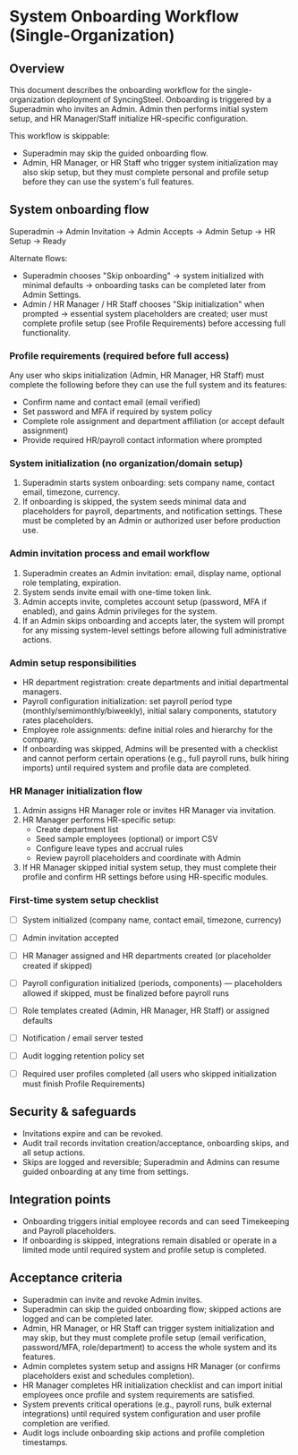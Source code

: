 
# System Onboarding Workflow (Single-Organization)

## Overview

This document describes the onboarding workflow for the single-organization deployment of SyncingSteel. Onboarding is triggered by a Superadmin who invites an Admin. Admin then performs initial system setup, and HR Manager/Staff initialize HR-specific configuration.

This workflow is skippable:
- Superadmin may skip the guided onboarding flow.
- Admin, HR Manager, or HR Staff who trigger system initialization may also skip setup, but they must complete personal and profile setup before they can use the system's full features.


## System onboarding flow
Superadmin → Admin Invitation → Admin Accepts → Admin Setup → HR Setup → Ready

Alternate flows:
- Superadmin chooses "Skip onboarding" → system initialized with minimal defaults → onboarding tasks can be completed later from Admin Settings.
- Admin / HR Manager / HR Staff chooses "Skip initialization" when prompted → essential system placeholders are created; user must complete profile setup (see Profile Requirements) before accessing full functionality.


### Profile requirements (required before full access)
Any user who skips initialization (Admin, HR Manager, HR Staff) must complete the following before they can use the full system and its features:
- Confirm name and contact email (email verified)
- Set password and MFA if required by system policy
- Complete role assignment and department affiliation (or accept default assignment)
- Provide required HR/payroll contact information where prompted


### System initialization (no organization/domain setup)
1. Superadmin starts system onboarding: sets company name, contact email, timezone, currency.
2. If onboarding is skipped, the system seeds minimal data and placeholders for payroll, departments, and notification settings. These must be completed by an Admin or authorized user before production use.


### Admin invitation process and email workflow
1. Superadmin creates an Admin invitation: email, display name, optional role templating, expiration.
2. System sends invite email with one-time token link.
3. Admin accepts invite, completes account setup (password, MFA if enabled), and gains Admin privileges for the system.
4. If an Admin skips onboarding and accepts later, the system will prompt for any missing system-level settings before allowing full administrative actions.


### Admin setup responsibilities
- HR department registration: create departments and initial departmental managers.
- Payroll configuration initialization: set payroll period type (monthly/semimonthly/biweekly), initial salary components, statutory rates placeholders.
- Employee role assignments: define initial roles and hierarchy for the company.
- If onboarding was skipped, Admins will be presented with a checklist and cannot perform certain operations (e.g., full payroll runs, bulk hiring imports) until required system and profile data are completed.


### HR Manager initialization flow
1. Admin assigns HR Manager role or invites HR Manager via invitation.
2. HR Manager performs HR-specific setup:
    - Create department list
    - Seed sample employees (optional) or import CSV
    - Configure leave types and accrual rules
    - Review payroll placeholders and coordinate with Admin
3. If HR Manager skipped initial system setup, they must complete their profile and confirm HR settings before using HR-specific modules.


### First-time system setup checklist
- [ ] System initialized (company name, contact email, timezone, currency)
- [ ] Admin invitation accepted
- [ ] HR Manager assigned and HR departments created (or placeholder created if skipped)
- [ ] Payroll configuration initialized (periods, components) — placeholders allowed if skipped, must be finalized before payroll runs
- [ ] Role templates created (Admin, HR Manager, HR Staff) or assigned defaults
- [ ] Notification / email server tested
- [ ] Audit logging retention policy set
- [ ] Required user profiles completed (all users who skipped initialization must finish Profile Requirements)


## Security & safeguards
- Invitations expire and can be revoked.
- Audit trail records invitation creation/acceptance, onboarding skips, and all setup actions.
- Skips are logged and reversible; Superadmin and Admins can resume guided onboarding at any time from settings.


## Integration points
- Onboarding triggers initial employee records and can seed Timekeeping and Payroll placeholders.
- If onboarding is skipped, integrations remain disabled or operate in a limited mode until required system and profile setup is completed.


## Acceptance criteria
- Superadmin can invite and revoke Admin invites.
- Superadmin can skip the guided onboarding flow; skipped actions are logged and can be completed later.
- Admin, HR Manager, or HR Staff can trigger system initialization and may skip, but they must complete profile setup (email verification, password/MFA, role/department) to access the whole system and its features.
- Admin completes system setup and assigns HR Manager (or confirms placeholders exist and schedules completion).
- HR Manager completes HR initialization checklist and can import initial employees once profile and system requirements are satisfied.
- System prevents critical operations (e.g., payroll runs, bulk external integrations) until required system configuration and user profile completion are verified.
- Audit logs include onboarding skip actions and profile completion timestamps.

